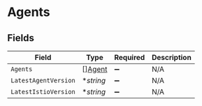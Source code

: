 # Agents


## Fields

| Field                                   | Type                                    | Required                                | Description                             |
| --------------------------------------- | --------------------------------------- | --------------------------------------- | --------------------------------------- |
| `Agents`                                | [][Agent](../../models/shared/agent.md) | :heavy_minus_sign:                      | N/A                                     |
| `LatestAgentVersion`                    | **string*                               | :heavy_minus_sign:                      | N/A                                     |
| `LatestIstioVersion`                    | **string*                               | :heavy_minus_sign:                      | N/A                                     |